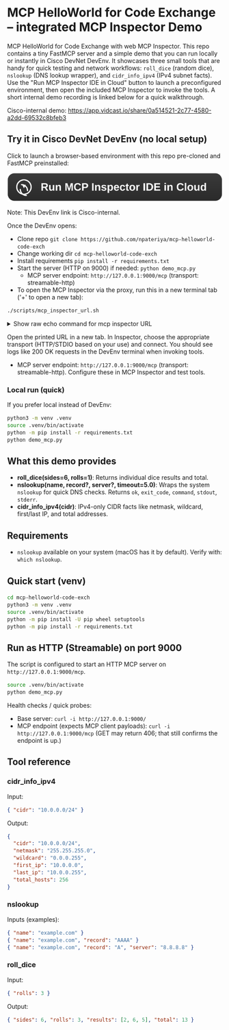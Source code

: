 # MCP HelloWorld for Code Exchange – integrated MCP Inspector Demo
MCP HelloWorld for Code Exchange with web MCP Inspector. This repo contains a tiny FastMCP server and a simple demo that you can run locally or instantly in Cisco DevNet DevEnv. It showcases three small tools that are handy for quick testing and network workflows: `roll_dice` (random dice), `nslookup` (DNS lookup wrapper), and `cidr_info_ipv4` (IPv4 subnet facts). Use the "Run MCP Inspector IDE in Cloud" button to launch a preconfigured environment, then open the included MCP Inspector to invoke the tools. A short internal demo recording is linked below for a quick walkthrough.

Cisco-internal demo: https://app.vidcast.io/share/0a514521-2c77-4580-a2dd-69532c8bfeb3

## Try it in Cisco DevNet DevEnv (no local setup)
Click to launch a browser-based environment with this repo pre-cloned and FastMCP preinstalled:

[![Run MCP Inspector IDE in Cloud](assets/run-in-cloud-ide.svg)](https://testing-developer.cisco.com/devenv/?id=devenv-base-mcp-inspector&GITHUB_SOURCE_REPO=https://github.com/npateriya/mcp-helloworld-code-exch)

Note: This DevEnv link is Cisco-internal.

Once the DevEnv opens:
- Clone repo `git clone https://github.com/npateriya/mcp-helloworld-code-exch`
- Change working dir `cd mcp-helloworld-code-exch`
- Install requirements `pip install -r requirements.txt`
- Start the server (HTTP on 9000) if needed: `python demo_mcp.py`
  - MCP server endpoint: `http://127.0.0.1:9000/mcp` (transport: streamable-http)
- To open the MCP Inspector via the proxy, run this in a new terminal tab ('+' to open a new tab):

```bash
./scripts/mcp_inspector_url.sh
```

<details>
<summary>Show raw echo command for mcp inspector URL</summary>

```bash
echo "${DEVENV_APP_8080_URL}?MCP_PROXY_AUTH_TOKEN=${DEVENV_PASSWORD}&MCP_PROXY_FULL_ADDRESS=${DEVENV_APP_8081_URL}"
```

</details>

Open the printed URL in a new tab. In Inspector, choose the appropriate transport (HTTP/STDIO based on your use) and connect. You should see logs like 200 OK requests in the DevEnv terminal when invoking tools.
  - MCP server endpoint: `http://127.0.0.1:9000/mcp` (transport: streamable-http). Configure these in MCP Inspector and test tools.

### Local run (quick)
If you prefer local instead of DevEnv:
```bash
python3 -m venv .venv
source .venv/bin/activate
python -m pip install -r requirements.txt
python demo_mcp.py
```



## What this demo provides
- **roll_dice(sides=6, rolls=1)**: Returns individual dice results and total.
- **nslookup(name, record?, server?, timeout=5.0)**: Wraps the system `nslookup` for quick DNS checks. Returns `ok`, `exit_code`, `command`, `stdout`, `stderr`.
- **cidr_info_ipv4(cidr)**: IPv4-only CIDR facts like netmask, wildcard, first/last IP, and total addresses.

## Requirements
- `nslookup` available on your system (macOS has it by default). Verify with: `which nslookup`.

## Quick start (venv)
```bash
cd mcp-helloworld-code-exch
python3 -m venv .venv
source .venv/bin/activate
python -m pip install -U pip wheel setuptools
python -m pip install -r requirements.txt
```

## Run as HTTP (Streamable) on port 9000
The script is configured to start an HTTP MCP server on `http://127.0.0.1:9000/mcp`.

```bash
source .venv/bin/activate
python demo_mcp.py
```

Health checks / quick probes:
- Base server: `curl -i http://127.0.0.1:9000/`
- MCP endpoint (expects MCP client payloads): `curl -i http://127.0.0.1:9000/mcp` (GET may return 406; that still confirms the endpoint is up.)


## Tool reference
### cidr_info_ipv4
Input:
```json
{ "cidr": "10.0.0.0/24" }
```
Output:
```json
{
  "cidr": "10.0.0.0/24",
  "netmask": "255.255.255.0",
  "wildcard": "0.0.0.255",
  "first_ip": "10.0.0.0",
  "last_ip": "10.0.0.255",
  "total_hosts": 256
}
```

### nslookup
Inputs (examples):
```json
{ "name": "example.com" }
{ "name": "example.com", "record": "AAAA" }
{ "name": "example.com", "record": "A", "server": "8.8.8.8" }
```

### roll_dice
Input:
```json
{ "rolls": 3 }
```
Output:
```json
{ "sides": 6, "rolls": 3, "results": [2, 6, 5], "total": 13 }
```

